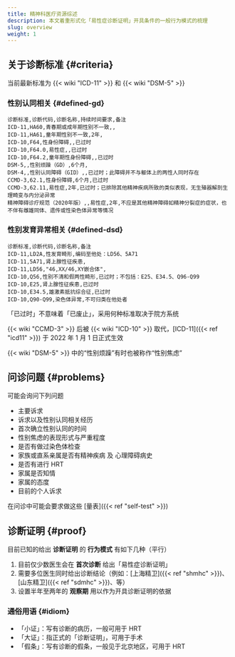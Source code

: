 ```yaml
---
title: 精神科医疗资源综述
description: 本文着重形式化「易性症诊断证明」开具条件的一般行为模式的梳理
slug: overview
weight: 1
---
```


## 关于诊断标准 {#criteria}

当前最新标准为 {{< wiki "ICD-11" >}} 和 {{< wiki "DSM-5" >}}

### 性别认同相关 {#defined-gd}

```csv
诊断标准,诊断代码,诊断名称,持续时间要求,备注
ICD-11,HA60,青春期或成年期性别不一致,,
ICD-11,HA61,童年期性别不一致,2年,
ICD-10,F64,性身份障碍,,已过时
ICD-10,F64.0,易性症,,已过时
ICD-10,F64.2,童年期性身份障碍,,已过时
DSM-5,,性别烦躁（GD）,6个月,
DSM-4,,性别认同障碍（GID）,,已过时；此障碍并不与躯体上的两性人同时存在
CCMD-3,62.1,性身份障碍,6个月,已过时
CCMD-3,62.11,易性症,2年,已过时；已排除其他精神疾病所致的类似表现，无生殖器解剖生理畸变与内分泌异常
精神障碍诊疗规范（2020年版）,,易性症,2年,不应是其他精神障碍如精神分裂症的症状，也不伴有雌雄同体、遗传或性染色体异常等情况
```

### 性别发育异常相关 {#defined-dsd}

```csv
诊断标准,诊断代码,诊断名称,备注
ICD-11,LD2A,性发育畸形,编码至他处：LD56、5A71
ICD-11,5A71,肾上腺性征疾患,
ICD-11,LD56,"46,XX/46,XY嵌合体",
ICD-10,Q56,性别不清和假两性畸形,已过时；不包括：E25、E34.5、Q96-Q99
ICD-10,E25,肾上腺性征疾患,已过时
ICD-10,E34.5,雄激素抵抗综合征,已过时
ICD-10,Q90-Q99,染色体异常,不可归类在他处者
```

「已过时」不意味着「已废止」，采用何种标准取决于院方系统

{{< wiki "CCMD-3" >}} 后被 {{< wiki "ICD-10" >}} 取代，[ICD-11]({{< ref "icd11" >}}) 于 2022 年 1 月 1 日正式生效

{{< wiki "DSM-5" >}} 中的“性别烦躁”有时也被称作“性别焦虑”

## 问诊问题 {#problems}

可能会询问下列问题

- 主要诉求
- 诉求以及性别认同相关经历
- 首次确立性别认同的时间
- 性别焦虑的表现形式与严重程度
- 是否有做过染色体检查
- 家族或直系亲属是否有精神疾病 及 心理障碍病史
- 是否有进行 HRT
- 家属是否知情
- 家属的态度
- 目前的个人诉求

在问诊中可能会要求做这些 [量表]({{< ref "self-test" >}})

## 诊断证明 {#proof}

目前已知的给出 **诊断证明** 的 **行为模式** 有如下几种（平行）

1. 目前仅少数医生会在 **首次诊断** 给出「易性症诊断证明」
1. 需要多位医生同时给出诊断结论（例如：[上海精卫]({{< ref "shmhc" >}})、[山东精卫]({{< ref "sdmhc" >}})、等）
1. 设置半年至两年的 **观察期** 用以作为开具诊断证明的依据

### 通俗用语 {#idiom}

- 「小证」：写有诊断的病历，一般可用于 HRT
- 「大证」：指正式的「诊断证明」，可用于手术
- 「假条」：写有诊断的假条，一般见于北京地区，可用于 HRT
